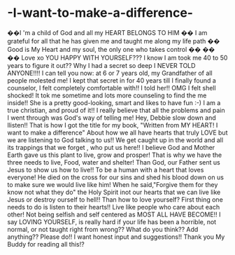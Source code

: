 # -I-want-to-make-a-difference-
��I 'm a child of God and all my HEART BELONGS TO HIM �� I am grateful for all that he has given me and taught me along my life path �� Good is My Heart and my soul, the only one who takes control �� �� �� Love xo   YOU HAPPY WITH YOURSELF??? I know I am took me 40 to 50 years to figure it out?? Why I had a secret so deep I NEVER TOLD ANYONE!!!! I can tell you now: at 6 or 7 years old, my Grandfather of all people molested me! I kept that secret in for 40 years till I finally found a counselor, I felt completely comfortable with!! I told her!! OMG I felt shell shocked! It tok me sometime and lots more counseling to find the me inside!! She is a pretty good-looking, smart and likes to have fun :-) I am a true christian, and proud of it!! I really believe that all the problems and pain I went through was God's way of telling me! Hey, Debbie slow down and llisten!! That is how I got the title for my book, "Written from MY HEART! I want to make a difference" About how we all have hearts that truly LOVE but we are listening to God talking to us!! We get caught up in the world and all its trappings that we forget , who put us here!! I believe God and Mother Earth gave us this plant to live, grow and prosper! That is why we have the three needs to live, Food, water and shelter! Than God, our Father sent us Jesus to show us how to live!! To be a human with a heart that loves everyone! He died on the cross for our sins and shed his blood down on us to make sure we would live like him! When he said,"Forgive them for they know not what they do" the Holy Spirit inot our hearts that we can live like Jesus or destroy ourself to hell!! Than how to love yourself? First thing one needs to do is listen to their hearts!! Live like people who care about each other! Not being selfish and self centered as MOST ALL HAVE BECOME!! I say LOVING YOURSELF, is really hard if your life has been a horrible, not normal, or not taught right from wrong?? What do you think?? Add anything?? Please do!! I want honest input and suggestions!! Thank you My Buddy for reading all this!?
